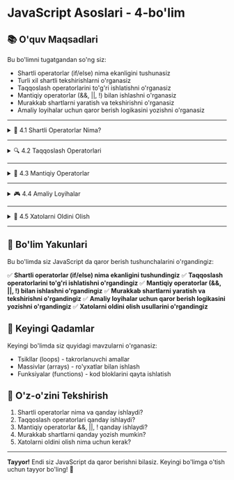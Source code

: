 # JavaScript Asoslari - 4-bo'lim

## 📚 O'quv Maqsadlari

Bu bo'limni tugatgandan so'ng siz:
- Shartli operatorlar (if/else) nima ekanligini tushunasiz
- Turli xil shartli tekshirishlarni o'rganasiz
- Taqqoslash operatorlarini to'g'ri ishlatishni o'rganasiz
- Mantiqiy operatorlar (&&, ||, !) bilan ishlashni o'rganasiz
- Murakkab shartlarni yaratish va tekshirishni o'rganasiz
- Amaliy loyihalar uchun qaror berish logikasini yozishni o'rganasiz

---

<details>
    <summary>🎯 4.1 Shartli Operatorlar Nima?</summary>

## 4.1 Shartli Operatorlar Nima?

### Shartli operatorlar nima?

**Shartli operatorlar** - JavaScript da shartlarga asoslanib kod bajarish uchun ishlatiladi. Agar shart to'g'ri (true) bo'lsa, bir kod bloki bajariladi, aks holda boshqa kod bloki bajariladi.

### Shartli operatorlar nima uchun kerak?

#### 1. Qaror berish
- Foydalanuvchi harakatlariga javob berish
- Ma'lumotlarni tekshirish va tekshirish
- Turli xil holatlarga moslashish

#### 2. Interaktiv dasturlar
- O'yinlarda g'alaba yoki mag'lubiyat
- Kalkulyatorlarda turli amallar
- Formlarda ma'lumotlarni tekshirish

#### 3. Kodni boshqarish
- Faqat kerakli kodni bajarish
- Xatolarni oldini olish
- Dastur logikasini boshqarish

### Shartli operatorlar misollari

#### 1. Oddiy if
```javascript
let yosh = 15;

if (yosh >= 18) {
    console.log("Siz kattasiz");
}
```

#### 2. If/else
```javascript
let yosh = 15;

if (yosh >= 18) {
    console.log("Siz kattasiz");
} else {
    console.log("Siz hali kichiksiz");
}
```

#### 3. If/else if/else
```javascript
let baho = 4;

if (baho == 5) {
    console.log("A'lo");
} else if (baho == 4) {
    console.log("Yaxshi");
} else if (baho == 3) {
    console.log("Qoniqarli");
} else {
    console.log("Qoniqarsiz");
}
```

### Amaliy misol - Shartli operatorlar asoslari
```javascript
// 1. Oddiy shart tekshirish
let yosh = 15;

if (yosh >= 18) {
    console.log("Siz kattasiz - hujjat olish mumkin");
} else {
    console.log("Siz kichiksiz - hujjat olish mumkin emas");
}

// 2. Baho tekshirish
let baho = 4;

if (baho >= 5) {
    console.log("A'lo baho!");
} else if (baho >= 4) {
    console.log("Yaxshi baho");
} else if (baho >= 3) {
    console.log("Qoniqarli baho");
} else {
    console.log("Qoniqarsiz baho");
}

// 3. Parol tekshirish
let parol = "123456";

if (parol.length >= 6) {
    console.log("Parol to'g'ri uzunlikda");
} else {
    console.log("Parol juda qisqa");
}
```

### Tekshirish savollari
1. Shartli operatorlar nima va nima uchun kerak?
2. if, else if, else orasidagi farq nimada?
3. Shartli operatorlar qayerda ishlatiladi?

</details>

---

<details>
    <summary>🔍 4.2 Taqqoslash Operatorlari</summary>

## 4.2 Taqqoslash Operatorlari

### Taqqoslash operatorlari nima?

**Taqqoslash operatorlari** - JavaScript da ikki qiymatni solishtirish uchun ishlatiladi. Bu operatorlar true yoki false natija qaytaradi.

### Asosiy taqqoslash operatorlari

#### 1. Teng (==)
```javascript
let a = 5;
let b = 5;

if (a == b) {
    console.log("Raqamlar teng");
}
```

#### 2. Teng emas (!=)
```javascript
let a = 5;
let b = 3;

if (a != b) {
    console.log("Raqamlar teng emas");
}
```

#### 3. Katta (>)
```javascript
let a = 10;
let b = 5;

if (a > b) {
    console.log("a b dan katta");
}
```

#### 4. Kichik (<)
```javascript
let a = 3;
let b = 7;

if (a < b) {
    console.log("a b dan kichik");
}
```

#### 5. Katta yoki teng (>=)
```javascript
let yosh = 18;

if (yosh >= 18) {
    console.log("Siz kattasiz");
}
```

#### 6. Kichik yoki teng (<=)
```javascript
let yosh = 16;

if (yosh <= 17) {
    console.log("Siz hali kichiksiz");
}
```

### Amaliy mashq - Taqqoslash operatorlari
```javascript
// 1. Raqamlarni taqqoslash
let a = 15;
let b = 10;

console.log(a + " > " + b + ": " + (a > b));
console.log(a + " < " + b + ": " + (a < b));
console.log(a + " == " + b + ": " + (a == b));
console.log(a + " != " + b + ": " + (a != b));

// 2. Yoshlarni tekshirish
let yosh = 20;

if (yosh >= 18) {
    console.log("Katta - hujjat olish mumkin");
} else if (yosh >= 16) {
    console.log("O'rta - ba'zi huquqlar mavjud");
} else {
    console.log("Kichik - hujjat olish mumkin emas");
}

// 3. Baholarni tekshirish
let baho = 4;

if (baho >= 5) {
    console.log("A'lo!");
} else if (baho >= 4) {
    console.log("Yaxshi");
} else if (baho >= 3) {
    console.log("Qoniqarli");
} else {
    console.log("Qoniqarsiz");
}

// 4. Matnlarni taqqoslash
let parol = "123456";
let kiritilganParol = "123456";

if (parol == kiritilganParol) {
    console.log("Parol to'g'ri");
} else {
    console.log("Parol noto'g'ri");
}
```

### Taqqoslash operatorlari maslahatlari

#### 1. Matn va raqam taqqoslash
```javascript
let son = 5;
let matn = "5";

console.log(son == matn); // true (qiymatlar teng)
console.log(son === matn); // false (tur va qiymat farqli)
```

#### 2. Null va undefined tekshirish
```javascript
let qiymat = null;

if (qiymat == null) {
    console.log("Qiymat mavjud emas");
}
```

#### 3. Bo'sh matn tekshirish
```javascript
let ism = "";

if (ism.length == 0) {
    console.log("Ism kiritilmagan");
}
```

### Tekshirish savollari
1. Taqqoslash operatorlari nima va qanday ishlaydi?
2. == va != operatorlari qanday ishlaydi?
3. >, <, >=, <= operatorlari qanday ishlaydi?

</details>

---

<details>
    <summary>🧠 4.3 Mantiqiy Operatorlar</summary>

## 4.3 Mantiqiy Operatorlar

### Mantiqiy operatorlar nima?

**Mantiqiy operatorlar** - JavaScript da bir nechta shartlarni birlashtirish uchun ishlatiladi. Bu operatorlar murakkab shartlarni yaratishga yordam beradi.

### Asosiy mantiqiy operatorlar

#### 1. AND (&&)
```javascript
let yosh = 20;
let pul = 1000;

if (yosh >= 18 && pul >= 500) {
    console.log("Siz kino tomosha qilishingiz mumkin");
}
```

#### 2. OR (||)
```javascript
let kun = "shanba";
let damOlish = true;

if (kun == "shanba" || kun == "yakshanba" || damOlish) {
    console.log("Bugun dam olish kuni");
}
```

#### 3. NOT (!)
```javascript
let ishKuni = false;

if (!ishKuni) {
    console.log("Bugun ish kuni emas");
}
```

### Amaliy mashq - Mantiqiy operatorlar
```javascript
// 1. AND (&&) operatori
let yosh = 20;
let pul = 1000;
let ruxsat = true;

if (yosh >= 18 && pul >= 500 && ruxsat) {
    console.log("Siz kino tomosha qilishingiz mumkin");
} else {
    console.log("Kino tomosha qilish uchun shartlar yetarli emas");
}

// 2. OR (||) operatori
let kun = "dushanba";
let damOlish = true;
let bayram = false;

if (kun == "shanba" || kun == "yakshanba" || damOlish || bayram) {
    console.log("Bugun dam olish kuni");
} else {
    console.log("Bugun ish kuni");
}

// 3. NOT (!) operatori
let xato = false;
let tayyor = true;

if (!xato && tayyor) {
    console.log("Dastur tayyor ishlaydi");
} else {
    console.log("Dasturda muammo bor");
}

// 4. Murakkab shartlar
let baho = 4;
let davom = true;
let xulq = "yaxshi";

if ((baho >= 4 || davom) && xulq == "yaxshi") {
    console.log("Talaba yaxshi");
} else {
    console.log("Talaba yaxshilanishi kerak");
}
```

### Mantiqiy operatorlar maslahatlari

#### 1. Operatorlar tartibi
```javascript
// Qavslar bilan aniq qilish
let natija = (a && b) || (c && d);
```

#### 2. Qisqa tekshirish
```javascript
// AND da birinchi false bo'lsa, qolgan tekshirilmaydi
let natija = false && console.log("Bu ishlamaydi");
```

#### 3. OR da birinchi true bo'lsa
```javascript
// OR da birinchi true bo'lsa, qolgan tekshirilmaydi
let natija = true || console.log("Bu ham ishlamaydi");
```

### Tekshirish savollari
1. Mantiqiy operatorlar nima va qanday ishlaydi?
2. && va || operatorlari orasidagi farq nimada?
3. ! operatori qanday ishlaydi?

</details>

---

<details>
    <summary>🎮 4.4 Amaliy Loyihalar</summary>

## 4.4 Amaliy Loyihalar

### Loyiha 1: Yoshlarni tekshirish dasturi

```javascript
// Foydalanuvchidan yosh so'rash
let yosh = prompt("Yoshingizni kiriting:");

// Yoshlarni tekshirish
if (yosh >= 18) {
    console.log("Siz kattasiz - barcha huquqlar mavjud");
} else if (yosh >= 16) {
    console.log("Siz o'rta yoshdasiz - ba'zi huquqlar mavjud");
} else if (yosh >= 13) {
    console.log("Siz o'smir ekansiz - cheklangan huquqlar");
} else {
    console.log("Siz bolasiz - ota-onangiz nazorati kerak");
}
```

### Loyiha 2: Kalkulyator dasturi

```javascript
// Foydalanuvchidan raqamlar va amal so'rash
let birinchiSon = prompt("Birinchi sonni kiriting:");
let ikkinchiSon = prompt("Ikkinchi sonni kiriting:");
let amal = prompt("Amalni kiriting (+, -, *, /):");

// Raqamlarni raqamga aylantirish
birinchiSon = parseFloat(birinchiSon);
ikkinchiSon = parseFloat(ikkinchiSon);

let natija;

// Amallarni tekshirish
if (amal == "+") {
    natija = birinchiSon + ikkinchiSon;
} else if (amal == "-") {
    natija = birinchiSon - ikkinchiSon;
} else if (amal == "*") {
    natija = birinchiSon * ikkinchiSon;
} else if (amal == "/") {
    if (ikkinchiSon != 0) {
        natija = birinchiSon / ikkinchiSon;
    } else {
        console.log("Nolga bo'lish mumkin emas!");
        natija = "Xato";
    }
} else {
    console.log("Noto'g'ri amal kiritildi!");
    natija = "Xato";
}

console.log("Natija: " + natija);
```

### Loyiha 3: Parol tekshirish dasturi

```javascript
// To'g'ri parol
let togridanParol = "meningParol123";

// Foydalanuvchidan parol so'rash
let kiritilganParol = prompt("Parolni kiriting:");

// Parolni tekshirish
if (kiritilganParol == togridanParol) {
    console.log("Parol to'g'ri! Xush kelibsiz!");
} else if (kiritilganParol.length == 0) {
    console.log("Parol kiritilmagan!");
} else if (kiritilganParol.length < 6) {
    console.log("Parol juda qisqa!");
} else {
    console.log("Parol noto'g'ri!");
}
```

### Loyiha 4: Baho hisoblash dasturi

```javascript
// Foydalanuvchidan baho so'rash
let baho = prompt("Bahoni kiriting (1-5):");

// Bahoni raqamga aylantirish
baho = parseInt(baho);

// Baholarni tekshirish
if (baho == 5) {
    console.log("A'lo! Siz juda yaxshi o'qidingiz!");
} else if (baho == 4) {
    console.log("Yaxshi! Yaxshilash uchun biroz harakat qiling");
} else if (baho == 3) {
    console.log("Qoniqarli. Ko'proq o'qish kerak");
} else if (baho == 2) {
    console.log("Qoniqarsiz. Jiddiy o'qish kerak");
} else if (baho == 1) {
    console.log("Juda qoniqarsiz. Qaytadan o'qish kerak");
} else {
    console.log("Noto'g'ri baho kiritildi!");
}
```

### Loyiha 5: Hafta kunlarini tekshirish

```javascript
// Foydalanuvchidan kun so'rash
let kun = prompt("Hafta kunini kiriting:");

// Kichik harflarga aylantirish
kun = kun.toLowerCase();

// Kunlarni tekshirish
if (kun == "dushanba" || kun == "seshanba" || kun == "chorshanba" || 
    kun == "payshanba" || kun == "juma") {
    console.log("Bugun ish kuni");
} else if (kun == "shanba" || kun == "yakshanba") {
    console.log("Bugun dam olish kuni");
} else {
    console.log("Noto'g'ri kun kiritildi!");
}
```

### Amaliy mashq - Loyihalarni o'zgartirish

#### 1. Yoshlarni tekshirish dasturini kengaytiring
- 65 yoshdan katta bo'lsa "pensioner" deb chiqaring
- 100 yoshdan katta bo'lsa "juda qari" deb chiqaring

#### 2. Kalkulyator dasturini yaxshilang
- Kvadrat ildiz hisoblash qo'shing (√)
- Daraja hisoblash qo'shing (^)

#### 3. Parol dasturini kuchaytiring
- Parol uzunligi kamida 8 belgi bo'lishi kerak
- Parolda raqam bo'lishi kerak
- Parolda katta harf bo'lishi kerak

### Tekshirish savollari
1. Qanday loyihalarda shartli operatorlar ishlatiladi?
2. Foydalanuvchi kiritgan ma'lumotlarni qanday tekshirish mumkin?
3. Murakkab shartlarni qanday yozish mumkin?

</details>

---

<details>
    <summary>🔧 4.5 Xatolarni Oldini Olish</summary>

## 4.5 Xatolarni Oldini Olish

### Xatolarni oldini olish nima uchun kerak?

**Xatolarni oldini olish** - dasturda muammolar paydo bo'lishidan oldin ularni tekshirish va oldini olish. Bu dasturni barqaror va ishonchli qiladi.

### Asosiy xato turlari

#### 1. Ma'lumot turi xatolari
```javascript
let yosh = prompt("Yoshingizni kiriting:");

// Raqam tekshirish
if (isNaN(yosh)) {
    console.log("Yosh raqam bo'lishi kerak!");
} else {
    console.log("Yosh: " + yosh);
}
```

#### 2. Bo'sh qiymat tekshirish
```javascript
let ism = prompt("Ismingizni kiriting:");

// Bo'sh qiymat tekshirish
if (ism == null || ism.trim() == "") {
    console.log("Ism kiritilmagan!");
} else {
    console.log("Salom, " + ism + "!");
}
```

#### 3. Nolga bo'lish xatosi
```javascript
let son1 = 10;
let son2 = 0;

// Nolga bo'lish tekshirish
if (son2 != 0) {
    let natija = son1 / son2;
    console.log("Natija: " + natija);
} else {
    console.log("Nolga bo'lish mumkin emas!");
}
```

### Amaliy mashq - Xatolarni oldini olish
```javascript
// 1. To'liq tekshirish dasturi
let yosh = prompt("Yoshingizni kiriting:");

// Bo'sh qiymat tekshirish
if (yosh == null || yosh.trim() == "") {
    console.log("Yosh kiritilmagan!");
} else {
    // Raqam tekshirish
    yosh = parseFloat(yosh);
    
    if (isNaN(yosh)) {
        console.log("Yosh raqam bo'lishi kerak!");
    } else if (yosh < 0) {
        console.log("Yosh manfiy bo'lishi mumkin emas!");
    } else if (yosh > 150) {
        console.log("Yosh juda katta!");
    } else {
        console.log("Yosh: " + yosh);
        
        if (yosh >= 18) {
            console.log("Siz kattasiz");
        } else {
            console.log("Siz kichiksiz");
        }
    }
}

// 2. Kalkulyator xatolarni oldini olish bilan
let son1 = prompt("Birinchi sonni kiriting:");
let son2 = prompt("Ikkinchi sonni kiriting:");
let amal = prompt("Amalni kiriting (+, -, *, /):");

// Raqamlarni tekshirish
if (son1 == null || son1.trim() == "" || son2 == null || son2.trim() == "") {
    console.log("Sonlar kiritilmagan!");
} else {
    son1 = parseFloat(son1);
    son2 = parseFloat(son2);
    
    if (isNaN(son1) || isNaN(son2)) {
        console.log("Sonlar raqam bo'lishi kerak!");
    } else {
        let natija;
        
        if (amal == "+") {
            natija = son1 + son2;
        } else if (amal == "-") {
            natija = son1 - son2;
        } else if (amal == "*") {
            natija = son1 * son2;
        } else if (amal == "/") {
            if (son2 != 0) {
                natija = son1 / son2;
            } else {
                console.log("Nolga bo'lish mumkin emas!");
                natija = "Xato";
            }
        } else {
            console.log("Noto'g'ri amal!");
            natija = "Xato";
        }
        
        if (natija != "Xato") {
            console.log("Natija: " + natija);
        }
    }
}
```

### Xatolarni oldini olish maslahatlari

#### 1. Ma'lumot tekshirish tartibi
```javascript
// 1. Bo'sh qiymat tekshirish
// 2. Ma'lumot turi tekshirish
// 3. Qiymat diapazoni tekshirish
// 4. Asosiy logika
```

#### 2. Foydalanuvchi uchun aniq xabarlar
```javascript
if (yosh < 0) {
    console.log("Yosh manfiy bo'lishi mumkin emas!");
} else if (yosh > 150) {
    console.log("Yosh juda katta! Iltimos, to'g'ri yosh kiriting.");
}
```

#### 3. Dasturni to'xtatmaslik
```javascript
// Xato bo'lsa ham dastur davom etsin
let natija = "Xato";

if (son2 != 0) {
    natija = son1 / son2;
}

console.log("Natija: " + natija);
```

### Tekshirish savollari
1. Xatolarni oldini olish nima uchun kerak?
2. Qanday xato turlari bor?
3. Foydalanuvchi kiritgan ma'lumotlarni qanday tekshirish mumkin?

</details>

---

## 🎯 Bo'lim Yakunlari

Bu bo'limda siz JavaScript da qaror berish tushunchalarini o'rgandingiz:

✅ **Shartli operatorlar (if/else) nima ekanligini tushundingiz**
✅ **Taqqoslash operatorlarini to'g'ri ishlatishni o'rgandingiz**
✅ **Mantiqiy operatorlar (&&, ||, !) bilan ishlashni o'rgandingiz**
✅ **Murakkab shartlarni yaratish va tekshirishni o'rgandingiz**
✅ **Amaliy loyihalar uchun qaror berish logikasini yozishni o'rgandingiz**
✅ **Xatolarni oldini olish usullarini o'rgandingiz**

## 🚀 Keyingi Qadamlar

Keyingi bo'limda siz quyidagi mavzularni o'rganasiz:
- Tsikllar (loops) - takrorlanuvchi amallar
- Massivlar (arrays) - ro'yxatlar bilan ishlash
- Funksiyalar (functions) - kod bloklarini qayta ishlatish

## 📝 O'z-o'zini Tekshirish

1. Shartli operatorlar nima va qanday ishlaydi?
2. Taqqoslash operatorlari qanday ishlaydi?
3. Mantiqiy operatorlar &&, ||, ! qanday ishlaydi?
4. Murakkab shartlarni qanday yozish mumkin?
5. Xatolarni oldini olish nima uchun kerak?

---

**Tayyor!** Endi siz JavaScript da qaror berishni bilasiz. Keyingi bo'limga o'tish uchun tayyor bo'ling! 🎉
